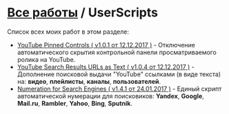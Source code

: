 # [Все работы](https://github.com/Eric-Draven?tab=repositories) / UserScripts
Список всех моих работ в этом разделе:
* [YouTube Pinned Controls ( v1.0.1 от 12.12.2017 )](https://github.com/Eric-Draven/userscripts/tree/master/yt-pinned-controls) - Отключение автоматического скрытия контрольной панели просматриваемого ролика на YouTube.
* [YouTube Search Results URLs as Text ( v1.0.4 от 12.12.2017 )](https://github.com/Eric-Draven/userscripts/tree/master/youtube-sr-urls-as-text) - Дополнение поисковой выдачи "YouTube" ссылками (в виде текста) на: **видео**, **плейлисты**, **каналы**, **пользователей**.
* [Numeration for Search Engines ( v1.4.1 от 24.01.2017 )](https://github.com/Eric-Draven/userscripts/tree/master/se-numeration) - Единый скрипт автоматической нумерации для поисковиков: **Yandex**, **Google**, **Mail.ru**, **Rambler**, **Yahoo**, **Bing**, **Sputnik**.
